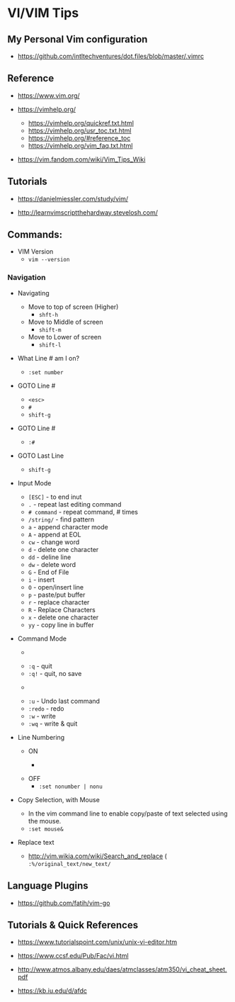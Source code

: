 # VI/VIM Tips

## My Personal Vim configuration
- https://github.com/intltechventures/dot.files/blob/master/.vimrc


## Reference
- https://www.vim.org/

- https://vimhelp.org/
  + https://vimhelp.org/quickref.txt.html
  + https://vimhelp.org/usr_toc.txt.html
  + https://vimhelp.org/#reference_toc
  + https://vimhelp.org/vim_faq.txt.html

- https://vim.fandom.com/wiki/Vim_Tips_Wiki


## Tutorials
- https://danielmiessler.com/study/vim/

- http://learnvimscriptthehardway.stevelosh.com/


## Commands:

- VIM Version
  + ```vim --version```

### Navigation

- Navigating
  + Move to top of screen (Higher)
    * ```shft-h```
  + Move to Middle of screen
    * ```shift-m```
  + Move to Lower of screen 
    * ```shift-l```

- What Line # am I on?
  + ```:set number```

- GOTO Line #
  + ```<esc>```
  + ```#```
  + ```shift-g```

- GOTO Line #
  + ```:#```

- GOTO Last Line
  + ```shift-g```


- Input Mode
  + ```[ESC]```       - to end inut
  + ```.```           - repeat last editing command
  + ```# command```   - repeat command, # times
  + ```/string/```    - find pattern
  + ```a```           - append character mode
  + ```A```           - append at EOL
  + ```cw```          - change word
  + ```d```           - delete one character
  + ```dd```          - deline line
  + ```dw```          - delete word
  + ```G```           - End of File
  + ```i```           - insert
  + ```O```           - open/insert line
  + ```p```           - paste/put buffer
  + ```r```           - replace character
  + ```R```           - Replace Characters
  + ```x```           - delete one character
  + ```yy```          - copy line in buffer
- Command Mode
  + ```:n             - goto line n
  + ```:q```          - quit
  + ```:q!```         - quit, no save
  + ```:r file        - import file
  + ```:u```          - Undo last command
  + ```:redo```       - redo 
  + ```:w```          - write
  + ```:wq```         - write & quit



- Line Numbering
  + ON
    * ```:set number | nu'''
  + OFF
    * ```:set nonumber | nonu```


- Copy Selection, with Mouse
  + In the vim command line to enable copy/paste of text selected using the mouse.
  + ```:set mouse&```


- Replace text
  + http://vim.wikia.com/wiki/Search_and_replace
    ( ```:%/original_text/new_text/```

## Language Plugins
- https://github.com/fatih/vim-go


## Tutorials & Quick References
- https://www.tutorialspoint.com/unix/unix-vi-editor.htm

- https://www.ccsf.edu/Pub/Fac/vi.html

- http://www.atmos.albany.edu/daes/atmclasses/atm350/vi_cheat_sheet.pdf

- https://kb.iu.edu/d/afdc


